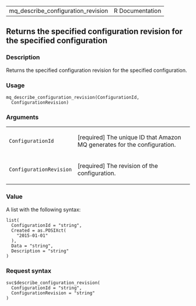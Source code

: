 <table style="width: 100%;">
<tbody>
<tr class="odd">
<td>mq_describe_configuration_revision</td>
<td style="text-align: right;">R Documentation</td>
</tr>
</tbody>
</table>

## Returns the specified configuration revision for the specified configuration

### Description

Returns the specified configuration revision for the specified
configuration.

### Usage

    mq_describe_configuration_revision(ConfigurationId,
      ConfigurationRevision)

### Arguments

<table>
<colgroup>
<col style="width: 35%" />
<col style="width: 65%" />
</colgroup>
<tbody>
<tr class="odd">
<td><code
id="mq_describe_configuration_revision_:_ConfigurationId">ConfigurationId</code></td>
<td><p>[required] The unique ID that Amazon MQ generates for the
configuration.</p></td>
</tr>
<tr class="even">
<td><code
id="mq_describe_configuration_revision_:_ConfigurationRevision">ConfigurationRevision</code></td>
<td><p>[required] The revision of the configuration.</p></td>
</tr>
</tbody>
</table>

### Value

A list with the following syntax:

    list(
      ConfigurationId = "string",
      Created = as.POSIXct(
        "2015-01-01"
      ),
      Data = "string",
      Description = "string"
    )

### Request syntax

    svc$describe_configuration_revision(
      ConfigurationId = "string",
      ConfigurationRevision = "string"
    )
